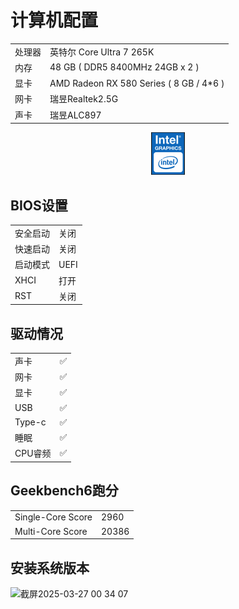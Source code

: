 # 计算机配置
| | |
-|:-
处理器|英特尔 Core Ultra 7 265K
内存|48 GB ( DDR5 8400MHz 24GB x 2 )
显卡|AMD Radeon RX 580 Series ( 8 GB / 4*6 )
网卡|瑞昱Realtek2.5G
声卡|瑞昱ALC897

<p align="center">
<img src="https://github.com/WT2072861996/EFI-ASUS-PRIME-Z890M-PLUS-WIFI-CORE-ULTRA-7-265K-open-core1.04/blob/0b62493f3e61b3d9291618d72353211c9addb068/%E6%88%AA%E5%B1%8F2025-04-12%2001.28.24.png"/>
</p>

## BIOS设置
| | |
-|:-
安全启动|关闭
快速启动|关闭
启动模式|UEFI
XHCI|打开
RST|关闭

## 驱动情况
| | |
-|:-
声卡|✅
网卡|✅
显卡|✅
USB|✅
Type-c|✅
睡眠|✅
CPU睿频|✅

## Geekbench6跑分
| | |
-|:-
Single-Core Score|2960
Multi-Core Score|20386

## 安装系统版本
![截屏2025-03-27 00 34 07](https://github.com/user-attachments/assets/45fb1f6c-f2ec-432b-8bb3-d17066b72eff)

